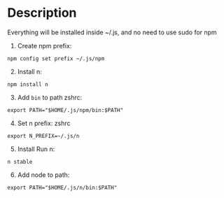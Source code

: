 # Description
Everything will be installed inside ~/.js, and no need to use sudo for npm

1. Create npm prefix:
```
npm config set prefix ~/.js/npm
```

2. Install n:
```
npm install n
```

3. Add `bin` to path
zshrc:
```
export PATH="$HOME/.js/npm/bin:$PATH"
```

4. Set n prefix:
zshrc
```
export N_PREFIX=~/.js/n
```

5. Install Run n:
```
n stable
```

6. Add node to path:
```
export PATH="$HOME/.js/n/bin:$PATH"
```